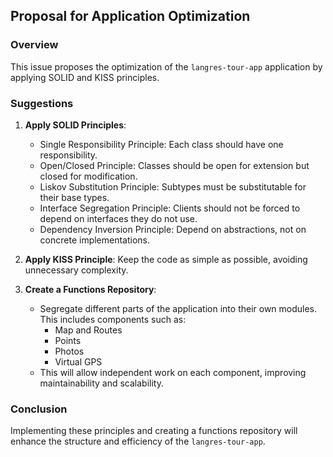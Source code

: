 ## Proposal for Application Optimization

### Overview
This issue proposes the optimization of the `langres-tour-app` application by applying SOLID and KISS principles. 

### Suggestions
1. **Apply SOLID Principles**:  
   - Single Responsibility Principle: Each class should have one responsibility.  
   - Open/Closed Principle: Classes should be open for extension but closed for modification.  
   - Liskov Substitution Principle: Subtypes must be substitutable for their base types.  
   - Interface Segregation Principle: Clients should not be forced to depend on interfaces they do not use.  
   - Dependency Inversion Principle: Depend on abstractions, not on concrete implementations.  

2. **Apply KISS Principle**: Keep the code as simple as possible, avoiding unnecessary complexity.

3. **Create a Functions Repository**:  
   - Segregate different parts of the application into their own modules. This includes components such as:  
     - Map and Routes  
     - Points  
     - Photos  
     - Virtual GPS  
   - This will allow independent work on each component, improving maintainability and scalability.

### Conclusion
Implementing these principles and creating a functions repository will enhance the structure and efficiency of the `langres-tour-app`.